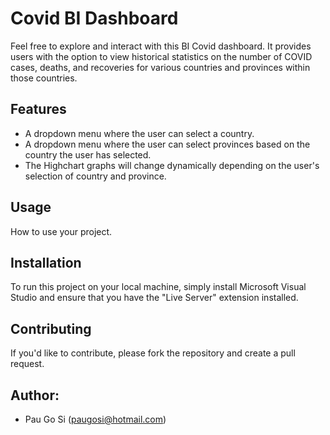 # Covid BI Dashboard

Feel free to explore and interact with this BI Covid dashboard. It provides users with the option to view historical statistics on the number of COVID cases, deaths, and recoveries for various countries and provinces within those countries.

## Features

- A dropdown menu where the user can select a country.
- A dropdown menu where the user can select provinces based on the country the user has selected.
- The Highchart graphs will change dynamically depending on the user's selection of country and province.

## Usage

How to use your project.

## Installation

To run this project on your local machine, simply install Microsoft Visual Studio and ensure that you have the "Live Server" extension installed.

## Contributing

If you'd like to contribute, please fork the repository and create a pull request.

## Author:
 
- Pau Go Si (paugosi@hotmail.com)
